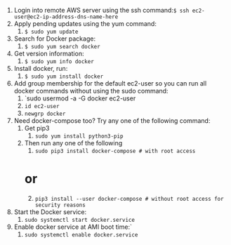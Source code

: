 
1. Login into remote AWS server using the ssh command:`$ ssh ec2-user@ec2-ip-address-dns-name-here`
2. Apply pending updates using the yum command:
	1. `$ sudo yum update`
3. Search for Docker package:
	1. `$ sudo yum search docker`
4. Get version information:
	1. `$ sudo yum info docker`  
5. Install docker, run:
	1. `$ sudo yum install docker`  
6. Add group membership for the default ec2-user so you can run all docker commands without using the sudo command:
	1. `sudo usermod -a -G docker ec2-user  
	2. `id ec2-user`
	3. `newgrp docker`
7. Need docker-compose too? Try any one of the following command:
	1. Get pip3 
		1. `sudo yum install python3-pip`
	2. Then run any one of the following
		1. `sudo pip3 install docker-compose # with root access`
		# or
		2. `pip3 install --user docker-compose # without root access for security reasons`
8. Start the Docker service:
	1. `sudo systemctl start docker.service`
9. Enable docker service at AMI boot time:`
	1. `sudo systemctl enable docker.service`